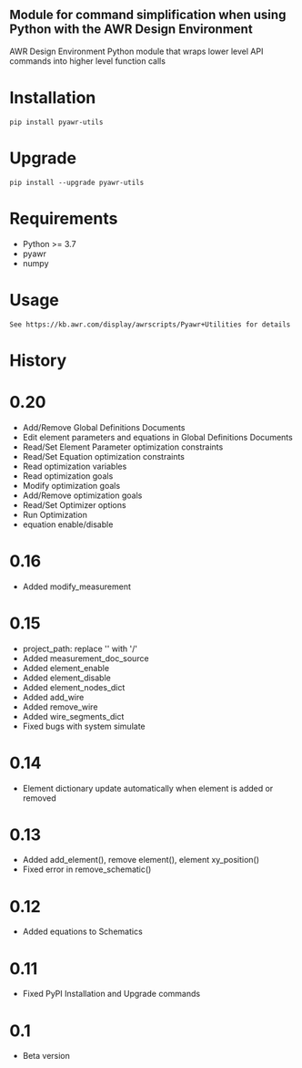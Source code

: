 ## Module for command simplification when using Python with the AWR Design Environment 

AWR Design Environment Python module that wraps lower level API commands into higher level function calls

# Installation
    pip install pyawr-utils

# Upgrade

    pip install --upgrade pyawr-utils

# Requirements
* Python >= 3.7
* pyawr
* numpy

# Usage

    See https://kb.awr.com/display/awrscripts/Pyawr+Utilities for details
	
# History

# 0.20
* Add/Remove Global Definitions Documents
* Edit element parameters and equations in Global Definitions Documents
* Read/Set Element Parameter optimization constraints
* Read/Set Equation optimization constraints
* Read optimization variables
* Read optimization goals
* Modify optimization goals
* Add/Remove optimization goals
* Read/Set Optimizer options
* Run Optimization
* equation enable/disable
# 0.16
* Added modify_measurement
# 0.15
* project_path: replace '\' with '/'
* Added measurement_doc_source
* Added element_enable
* Added element_disable
* Added element_nodes_dict
* Added add_wire
* Added remove_wire
* Added wire_segments_dict
* Fixed bugs with system simulate
# 0.14
* Element dictionary update automatically when element is added or removed
# 0.13
* Added add_element(), remove element(), element xy_position()
* Fixed error in remove_schematic()
# 0.12
* Added equations to Schematics
# 0.11
* Fixed PyPI Installation and Upgrade commands
# 0.1
* Beta version



